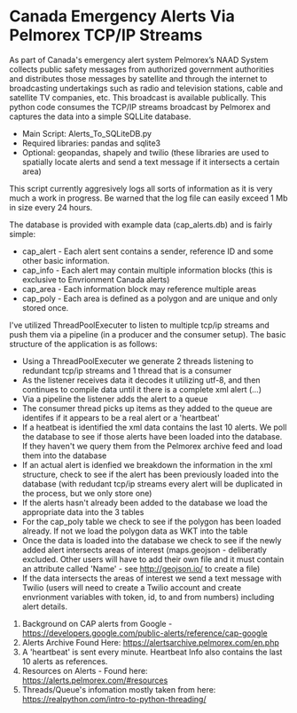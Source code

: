 # Canada Emergency Alerts Via Pelmorex TCP/IP Streams

As part of Canada's emergency alert system Pelmorex’s NAAD System collects public safety messages from authorized government authorities and distributes those messages by satellite and through the internet to broadcasting undertakings such as radio and television stations, cable and satellite TV companies, etc. This broadcast is available publically.  This python code consumes the TCP/IP streams broadcast by Pelmorex and captures the data into a simple SQLLite database.

* Main Script: Alerts_To_SQLiteDB.py
* Required libraries: pandas and sqlite3
* Optional: geopandas, shapely and twilio (these libraries are used to spatially locate alerts and send a text message if it intersects a certain area)

This script currently aggresively logs all sorts of information as it is very much a work in progress.  Be warned that the log file can easily exceed 1 Mb in size every 24 hours.

The database is provided with example data (cap_alerts.db) and is fairly simple:
* cap_alert - Each alert sent contains a sender, reference ID and some other basic information.
* cap_info - Each alert may contain multiple information blocks (this is exclusive to Envrionment Canada alerts)
* cap_area - Each information block may reference multiple areas
* cap_poly - Each area is defined as a polygon and are unique and only stored once.

I've utilized ThreadPoolExecuter to listen to multiple tcp/ip streams and push them via a pipeline (in a producer and the consumer setup).  The basic structure of the application is as follows:
* Using a ThreadPoolExecuter we generate 2 threads listening to redundant tcp/ip streams and 1 thread that is a consumer
* As the listener receives data it decodes it utilizing utf-8, and then continues to compile data until it there is a complete xml alert (<alert>...</alert>)
* Via a pipeline the listener adds the alert to a queue
* The consumer thread picks up items as they added to the queue are identifes if it appears to be a real alert or a 'heartbeat'
* If a heatbeat is identified the xml data contains the last 10 alerts.  We poll the database to see if those alerts have been loaded into the database.  If they haven't we query them from the Pelmorex archive feed and load them into the database
* If an actual alert is idenfied we breakdown the information in the xml structure, check to see if the alert has been previously loaded into the database (with redudant tcp/ip streams every alert will be duplicated in the process, but we only store one)
* If the alerts hasn't already been added to the database we load the appropriate data into the 3 tables
* For the cap_poly table we check to see if the polygon has been loaded already.  If not we load the polygon data as WKT into the table
* Once the data is loaded into the database we check to see if the newly added alert intersects areas of interest (maps.geojson - deliberatly excluded.  Other users will have to add their own file and it must contain an attribute called 'Name' - see http://geojson.io/ to create a file)
* If the data intersects the areas of interest we send a text message with Twilio (users will need to create a Twilio account and create envrionment variables with token, id, to and from numbers) including alert details.

1. Background on CAP alerts from Google - https://developers.google.com/public-alerts/reference/cap-google
2. Alerts Archive Found Here: https://alertsarchive.pelmorex.com/en.php
3. A 'heartbeat' is sent every minute.  Heartbeat Info also contains the last 10 alerts as references.
4. Resources on Alerts - Found here: https://alerts.pelmorex.com/#resources
5. Threads/Queue's infomation mostly taken from here: https://realpython.com/intro-to-python-threading/
